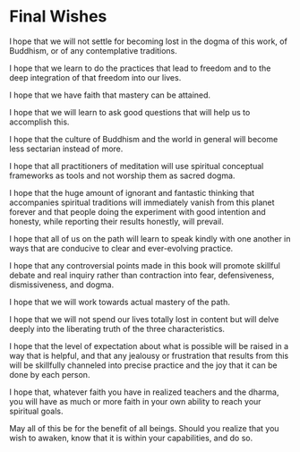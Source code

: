 

# Final Wishes



I hope that we will not settle for becoming lost in the dogma of this work, of Buddhism, or of any contemplative traditions.

I hope that we learn to do the practices that lead to freedom and to the deep integration of that freedom into our lives.

I hope that we have faith that mastery can be attained.

I hope that we will learn to ask good questions that will help us to accomplish this.

I hope that the culture of Buddhism and the world in general will become less sectarian instead of more.

I hope that all practitioners of meditation will use spiritual conceptual frameworks as tools and not worship them as sacred dogma.

I hope that the huge amount of ignorant and fantastic thinking that accompanies spiritual traditions will immediately vanish from this planet forever and that people doing the experiment with good intention and honesty, while reporting their results honestly, will prevail.

I hope that all of us on the path will learn to speak kindly with one another in ways that are conducive to clear and ever-evolving practice.

I hope that any controversial points made in this book will promote skillful debate and real inquiry rather than contraction into fear, defensiveness, dismissiveness, and dogma.

I hope that we will work towards actual mastery of the path.

I hope that we will not spend our lives totally lost in content but will delve deeply into the liberating truth of the three characteristics.

I hope that the level of expectation about what is possible will be raised in a way that is helpful, and that any jealousy or frustration that results from this will be skillfully channeled into precise practice and the joy that it can be done by each person.

I hope that, whatever faith you have in realized teachers and the dharma, you will have as much or more faith in your own ability to reach your spiritual goals.

May all of this be for the benefit of all beings. Should you realize that you wish to awaken, know that it is within your capabilities, and do so.